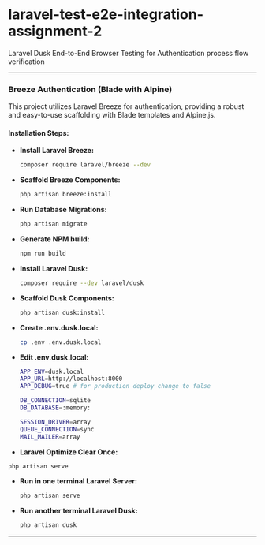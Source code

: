 # laravel-test-e2e-integration-assignment-2

Laravel Dusk End-to-End Browser Testing for Authentication process flow verification

---

### Breeze Authentication (Blade with Alpine)

This project utilizes Laravel Breeze for authentication, providing a robust and easy-to-use scaffolding with Blade templates and Alpine.js.

#### Installation Steps:

-   **Install Laravel Breeze:**

    ```bash
    composer require laravel/breeze --dev
    ```

-   **Scaffold Breeze Components:**

    ```bash
    php artisan breeze:install
    ```

-   **Run Database Migrations:**

    ```bash
    php artisan migrate
    ```

-   **Generate NPM build:**

    ```bash
    npm run build
    ```

-   **Install Laravel Dusk:**
    ```bash
    composer require --dev laravel/dusk
    ```
-   **Scaffold Dusk Components:**
    ```bash
    php artisan dusk:install
    ```
-   **Create .env.dusk.local:**
    ```bash
    cp .env .env.dusk.local
    ```
-   **Edit .env.dusk.local:**

    ```bash
    APP_ENV=dusk.local
    APP_URL=http://localhost:8000
    APP_DEBUG=true # for production deploy change to false

    DB_CONNECTION=sqlite
    DB_DATABASE=:memory:

    SESSION_DRIVER=array
    QUEUE_CONNECTION=sync
    MAIL_MAILER=array
    ```

-   **Laravel Optimize Clear Once:**

```bash
php artisan serve
```

-   **Run in one terminal Laravel Server:**
    ```bash
    php artisan serve
    ```
-   **Run another terminal Laravel Dusk:**
    ```bash
    php artisan dusk
    ```

---
